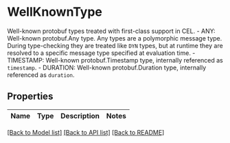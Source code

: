 # WellKnownType

Well-known protobuf types treated with first-class support in CEL.   - ANY: Well-known protobuf.Any type.  Any types are a polymorphic message type. During type-checking they are treated like `DYN` types, but at runtime they are resolved to a specific message type specified at evaluation time.  - TIMESTAMP: Well-known protobuf.Timestamp type, internally referenced as `timestamp`.  - DURATION: Well-known protobuf.Duration type, internally referenced as `duration`.

## Properties

Name | Type | Description | Notes
------------ | ------------- | ------------- | -------------

[[Back to Model list]](../README.md#documentation-for-models) [[Back to API list]](../README.md#documentation-for-api-endpoints) [[Back to README]](../README.md)


